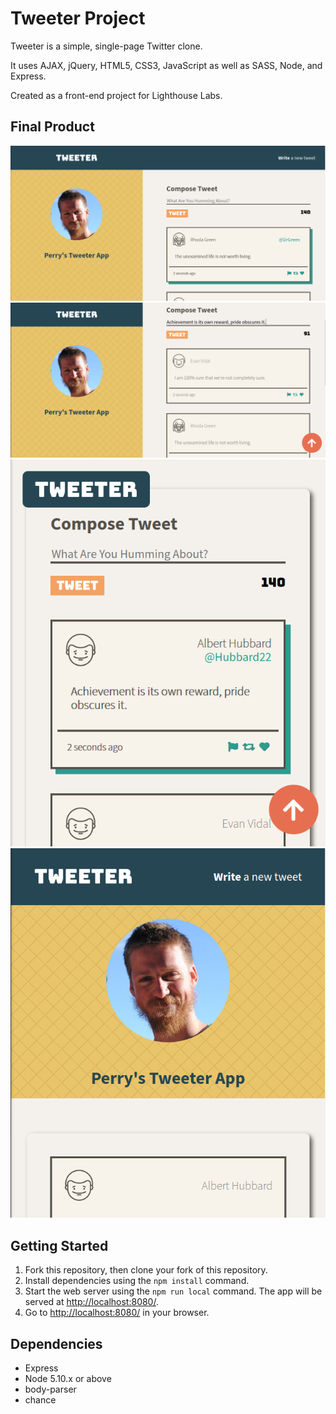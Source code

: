 # Tweeter Project

Tweeter is a simple, single-page Twitter clone.

It uses AJAX, jQuery, HTML5, CSS3, JavaScript as well as SASS, Node, and Express.

Created as a front-end project for Lighthouse Labs.

## Final Product

!["Screenshot of full app"](https://github.com/defsax/tweeter/blob/master/docs/fullnav.png)
<br>
!["Screenshot of fullsized app view with text box"](https://github.com/defsax/tweeter/blob/master/docs/fullsize.png)
<br>
!["Screenshot of mobile feed"](https://github.com/defsax/tweeter/blob/master/docs/feed.png)
<br>
!["Screenshot of tablet scaled header"](https://github.com/defsax/tweeter/blob/master/docs/header-tablet.png)

## Getting Started

1. Fork this repository, then clone your fork of this repository.
2. Install dependencies using the `npm install` command.
3. Start the web server using the `npm run local` command. The app will be served at <http://localhost:8080/>.
4. Go to <http://localhost:8080/> in your browser.

## Dependencies

- Express
- Node 5.10.x or above
- body-parser
- chance
